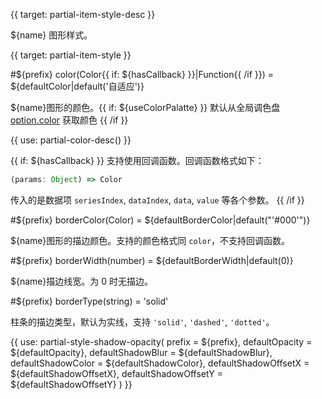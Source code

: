 
{{ target: partial-item-style-desc }}

${name} 图形样式。



{{ target: partial-item-style }}

#${prefix} color(Color{{ if: ${hasCallback} }}|Function{{ /if }}) = ${defaultColor|default('自适应')}

<ExampleUIControlColor />

${name}图形的颜色。{{ if: ${useColorPalatte} }} 默认从全局调色盘 [option.color](~color) 获取颜色 {{ /if }}

{{ use: partial-color-desc() }}

{{ if: ${hasCallback} }}
支持使用回调函数。回调函数格式如下：
```js
(params: Object) => Color
```
传入的是数据项 `seriesIndex`, `dataIndex`, `data`, `value` 等各个参数。
{{ /if }}

#${prefix} borderColor(Color) = ${defaultBorderColor|default("'#000'")}

<ExampleUIControlColor />

${name}图形的描边颜色。支持的颜色格式同 `color`，不支持回调函数。

#${prefix} borderWidth(number) = ${defaultBorderWidth|default(0)}

<ExampleUIControlNumber value="${defaultBorderWidth|default(0)}" min="0" step="0.5" />

${name}描边线宽。为 0 时无描边。

#${prefix} borderType(string) = 'solid'

<ExampleUIControlEnum default="solid" options="solid,dashed,dotted" />

柱条的描边类型，默认为实线，支持 `'solid'`, `'dashed'`, `'dotted'`。

{{ use: partial-style-shadow-opacity(
    prefix = ${prefix},
    defaultOpacity = ${defaultOpacity},
    defaultShadowBlur = ${defaultShadowBlur},
    defaultShadowColor = ${defaultShadowColor},
    defaultShadowOffsetX = ${defaultShadowOffsetX},
    defaultShadowOffsetY = ${defaultShadowOffsetY}
) }}

